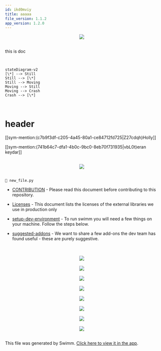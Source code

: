 ```yaml
---
id: ikd0mviy
title: aaaaa
file_version: 1.1.2
app_version: 1.2.0
---
```


<div align="center"><img src="https://media2.giphy.com/media/KJP92WJoGSE5gYUT9O/giphy.gif?cid=d56c4a8bn97p6gpuodzgqudu4lknjapiuc4mb1wapyrvaj9e&rid=giphy.gif&ct=g" style="width:'50%'"/></div>

<br/>

this is doc

<br/>

<!--MERMAID {width:100}-->
```mermaid
stateDiagram-v2
[\*] --> Still
Still --> [\*]
Still --> Moving
Moving --> Still
Moving --> Crash
Crash --> [\*]
```
<!--MCONTENT {content: "stateDiagram-v2<br/>\n\\[\\*\\] \\-\\-\\> Still<br/>\nStill \\-\\-\\> \\[\\*\\]<br/>\nStill \\-\\-\\> Moving<br/>\nMoving \\-\\-\\> Still<br/>\nMoving \\-\\-\\> Crash<br/>\nCrash \\-\\-\\> \\[\\*\\]<br/>"} --->

<br/>

# header

[[sym-mention:(c7b9f3df-c205-4a45-80a1-ce84712fd725|Z27cdqh)Holly]]

[[sym-mention:(741b64c7-dfa1-4b0c-9bc0-8eb70f731935|vbL0t)eran keydar]]

<br/>

<div align="center"><img src="https://firebasestorage.googleapis.com/v0/b/swimm-dev.appspot.com/o/repositories%2FZ2l0aHViJTNBJTNBdDElM0ElM0FlcmFuLXN3aW1t%2F89eb91d6-4a13-43f5-8c1a-7c9760f6074f.png?alt=media&token=a814ea85-a97d-481d-b008-9c467ce2468a" style="width:'50%'"/></div>

<br/>

`📄 new_file.py`

*   [CONTRIBUTION](https://swimm-web-app.web.app/repos/veezvxCuzpPrRLLXWD2E/docs/uiP6xeIAeR6bf0zyHtrr) - Please read this document before contributing to this repository.
    
*   [Licenses](/docs/Licenses.csv) - This document lists the licenses of the external libraries we use in production only
    
*   [setup-dev-environment](https://swimm-web-app.web.app/repos/veezvxCuzpPrRLLXWD2E/docs/ceA0GzroQRhQmjVJ3nwK) - To run swimm you will need a few things on your machine. Follow the steps below.
    
*   [suggested-addons](https://swimm-web-app.web.app/repos/veezvxCuzpPrRLLXWD2E/docs/YHcHqxichEUUFF8sYNro) - We want to share a few add-ons the dev team has found useful - these are purely suggestive.
    

<br/>

<br/>

<div align="center"><img src="https://firebasestorage.googleapis.com/v0/b/swimm-dev.appspot.com/o/repositories%2FZ2l0aHViJTNBJTNBdDElM0ElM0FlcmFuLXN3aW1t%2Fd4b2bbb2-73b9-49be-a448-7f8bc2ee90cb.jpg?alt=media&token=6b0e507c-c070-4253-861a-b90031edd400" style="width:'50%'"/></div>

<br/>

<div align="center"><img src="https://firebasestorage.googleapis.com/v0/b/swimm-dev.appspot.com/o/repositories%2FZ2l0aHViJTNBJTNBdDElM0ElM0FlcmFuLXN3aW1t%2Fd4b2bbb2-73b9-49be-a448-7f8bc2ee90cb.jpg?alt=media&token=6b0e507c-c070-4253-861a-b90031edd400" style="width:'50%'"/></div>

<br/>

<div align="center"><img src="https://firebasestorage.googleapis.com/v0/b/swimm-dev.appspot.com/o/repositories%2FZ2l0aHViJTNBJTNBdDElM0ElM0FlcmFuLXN3aW1t%2Fd4b2bbb2-73b9-49be-a448-7f8bc2ee90cb.jpg?alt=media&token=6b0e507c-c070-4253-861a-b90031edd400" style="width:'50%'"/></div>

<br/>

<div align="center"><img src="https://firebasestorage.googleapis.com/v0/b/swimm-dev.appspot.com/o/repositories%2FZ2l0aHViJTNBJTNBdDElM0ElM0FlcmFuLXN3aW1t%2Fd4b2bbb2-73b9-49be-a448-7f8bc2ee90cb.jpg?alt=media&token=6b0e507c-c070-4253-861a-b90031edd400" style="width:'50%'"/></div>

<br/>

<div align="center"><img src="https://firebasestorage.googleapis.com/v0/b/swimm-dev.appspot.com/o/repositories%2FZ2l0aHViJTNBJTNBdDElM0ElM0FlcmFuLXN3aW1t%2Fd4b2bbb2-73b9-49be-a448-7f8bc2ee90cb.jpg?alt=media&token=6b0e507c-c070-4253-861a-b90031edd400" style="width:'50%'"/></div>

<br/>

<div align="center"><img src="https://firebasestorage.googleapis.com/v0/b/swimm-dev.appspot.com/o/repositories%2FZ2l0aHViJTNBJTNBdDElM0ElM0FlcmFuLXN3aW1t%2Fd4b2bbb2-73b9-49be-a448-7f8bc2ee90cb.jpg?alt=media&token=6b0e507c-c070-4253-861a-b90031edd400" style="width:'50%'"/></div>

<br/>

<div align="center"><img src="https://firebasestorage.googleapis.com/v0/b/swimm-dev.appspot.com/o/repositories%2FZ2l0aHViJTNBJTNBdDElM0ElM0FlcmFuLXN3aW1t%2Fd4b2bbb2-73b9-49be-a448-7f8bc2ee90cb.jpg?alt=media&token=6b0e507c-c070-4253-861a-b90031edd400" style="width:'50%'"/></div>

<br/>

<div align="center"><img src="https://media0.giphy.com/media/L1sd4Ip5SBgvSRxyxM/giphy.gif?cid=d56c4a8b65i5c88v0lj6li25a1ic4k396i2gbbo27nkwk6fu&rid=giphy.gif&ct=g" style="width:'50%'"/></div>

<br/>

This file was generated by Swimm. [Click here to view it in the app](https://swimm-web-app.web.app/repos/Z2l0aHViJTNBJTNBdDElM0ElM0FlcmFuLXN3aW1t/docs/ikd0mviy).
